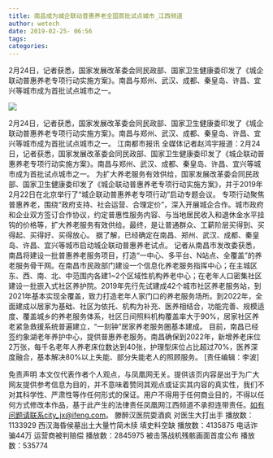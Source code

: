 ```yaml
---
title: 南昌成为城企联动普惠养老全国首批试点城市_江西频道
author: wetech
date: 2019-02-25- 06:56
tags: 
categories: 
---
```

2月24日，记者获悉，国家发展改革委会同民政部、国家卫生健康委印发了《城企联动普惠养老专项行动实施方案》。南昌与郑州、武汉、成都、秦皇岛、许昌、宜兴等城市成为首批试点城市之一。
<!-- more -->
                
<img align="center" border="0" src="http://p2.ifengimg.com/a/2016/0810/204c433878d5cf9size1_w16_h16.png" />
                
                
            
2月24日，记者获悉，国家发展改革委会同民政部、国家卫生健康委印发了《城企联动普惠养老专项行动实施方案》。南昌与郑州、武汉、成都、秦皇岛、许昌、宜兴等城市成为首批试点城市之一。
江南都市报讯 全媒体记者赵鸿宇报道：2月24日，记者获悉，国家发展改革委会同民政部、国家卫生健康委印发了《城企联动普惠养老专项行动实施方案》。南昌与郑州、武汉、成都、秦皇岛、许昌、宜兴等城市成为首批试点城市之一。
为扩大养老服务有效供给，国家发展改革委会同民政部、国家卫生健康委印发了《城企联动普惠养老专项行动实施方案》，并于2019年2月22日在北京举行了“城企联动普惠养老专项行动”启动专题会议。
专项行动聚焦普惠养老，围绕“政府支持、社会运营、合理定价”，深入开展城企合作。城市政府和企业双方签订合作协议，约定普惠性服务内容、与当地居民收入和退休金水平挂钩的价格等，扩大养老服务有效供给。最终，是让普通群众、工薪阶层买得到、买得起、买得好、买得放心。
据了解，已经确定在南昌、郑州、武汉、成都、秦皇岛、许昌、宜兴等城市启动城企联动普惠养老试点。
记者从南昌市发改委获悉，南昌将建设一批普惠养老服务项目，打造“一中心、多平台、N站点、全覆盖”的养老服务骨干网。在南昌市民政部门建设一个信息化养老服务指挥中心；在主城区东、西、南、北、中范围内各建1~2个区域性机构养老中心；在老年人口密集社区建设一批嵌入式社区养护院。2019年先行先试建成42个城市社区养老服务站，到2021年基本实现全覆盖，致力打造老年人家门口的养老服务场所。到2022年，全面建成以居家为基础、社区为依托、机构为补充、医养相结合，功能完善、规模适度、覆盖城乡的养老服务体系，社区日间照料机构覆盖率大于90%，居家社区养老紧急救援系统普遍建立，“一刻钟”居家养老服务圈基本建成。
目前，南昌已经签约象湖老年养护中心，提供普惠养老服务。南昌确保到2022年，新增养老床位2万张，每千名老年人养老床位数达到40张，护理型床位占比超过70%，医养深度融合，基本解决80%以上失能、部分失能老人的照顾服务。
[责任编辑：李波]
            
免责声明
本文仅代表作者个人观点，与凤凰网无关。提供该页内容是出于为广大网友提供参考信息为目的，并不意味着赞同其观点或证实其内容的真实性，我们不对其科学性、严肃性等作任何形式的保证。用户不得用于任何商业目的，不得以任何方式修改本作品，基于此产生的法律责任凤凰网江西频道不承担连带责任。如有问题请联系city_jx@ifeng.com。
滕醉汉医院耍酒疯 对医生大打出手
播放数：1133929
西汉海昏侯墓出土大量竹简木牍 填史料空缺
播放数：4135875
电话诈骗44万 运营商被判赔偿
播放数：2845975
被击落战机残骸画面首度公布
播放数：535774
